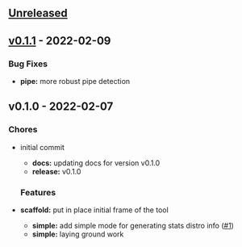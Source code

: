 <a name="unreleased"></a>
## [Unreleased]


<a name="v0.1.1"></a>
## [v0.1.1] - 2022-02-09
### Bug Fixes
- **pipe:** more robust pipe detection
  
  
<a name="v0.1.0"></a>
## v0.1.0 - 2022-02-07
### Chores
- initial commit
  - **docs:** updating docs for version v0.1.0
  - **release:** v0.1.0
  
  ### Features
- **scaffold:** put in place initial frame of the tool
  - **simple:** add simple mode for generating stats distro info ([#1](https://github.com/clok/sig/issues/1))
  - **simple:** laying ground work
  
  
[Unreleased]: https://github.com/clok/sig/compare/v0.1.1...HEAD
[v0.1.1]: https://github.com/clok/sig/compare/v0.1.0...v0.1.1
